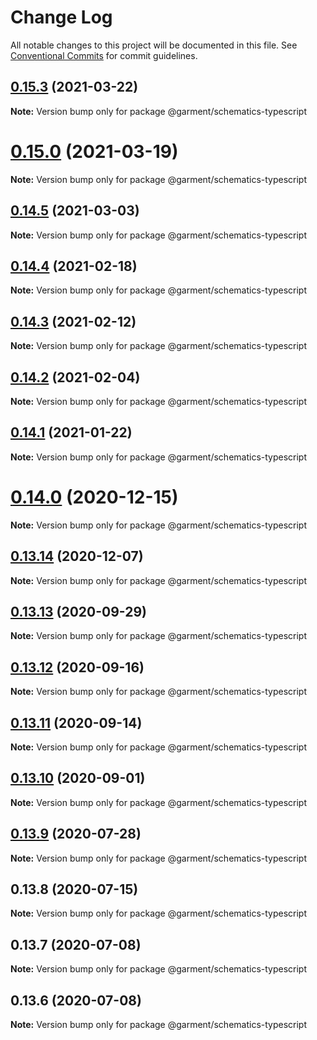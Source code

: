 # Change Log

All notable changes to this project will be documented in this file.
See [Conventional Commits](https://conventionalcommits.org) for commit guidelines.

## [0.15.3](https://github.com/Farfetch/garment/compare/v0.15.0...v0.15.3) (2021-03-22)

**Note:** Version bump only for package @garment/schematics-typescript





# [0.15.0](https://github.com/Farfetch/garment/compare/v0.14.6...v0.15.0) (2021-03-19)

**Note:** Version bump only for package @garment/schematics-typescript





## [0.14.5](https://github.com/Farfetch/garment/compare/v0.14.4...v0.14.5) (2021-03-03)

**Note:** Version bump only for package @garment/schematics-typescript





## [0.14.4](https://github.com/Farfetch/garment/compare/v0.14.3...v0.14.4) (2021-02-18)

**Note:** Version bump only for package @garment/schematics-typescript





## [0.14.3](https://github.com/Farfetch/garment/compare/v0.14.2...v0.14.3) (2021-02-12)

**Note:** Version bump only for package @garment/schematics-typescript





## [0.14.2](https://github.com/Farfetch/garment/compare/v0.14.1...v0.14.2) (2021-02-04)

**Note:** Version bump only for package @garment/schematics-typescript





## [0.14.1](https://github.com/Farfetch/garment/compare/v0.14.0...v0.14.1) (2021-01-22)

**Note:** Version bump only for package @garment/schematics-typescript





# [0.14.0](https://github.com/Farfetch/garment/compare/v0.13.14...v0.14.0) (2020-12-15)

**Note:** Version bump only for package @garment/schematics-typescript





## [0.13.14](https://github.com/Farfetch/garment/compare/v0.13.13...v0.13.14) (2020-12-07)

**Note:** Version bump only for package @garment/schematics-typescript





## [0.13.13](https://github.com/Farfetch/garment/compare/v0.13.12...v0.13.13) (2020-09-29)

**Note:** Version bump only for package @garment/schematics-typescript





## [0.13.12](https://github.com/Farfetch/garment/compare/v0.13.11...v0.13.12) (2020-09-16)

**Note:** Version bump only for package @garment/schematics-typescript





## [0.13.11](https://github.com/Farfetch/garment/compare/v0.13.10...v0.13.11) (2020-09-14)

**Note:** Version bump only for package @garment/schematics-typescript





## [0.13.10](https://github.com/Farfetch/garment/compare/v0.13.9...v0.13.10) (2020-09-01)

**Note:** Version bump only for package @garment/schematics-typescript





## [0.13.9](https://github.com/Farfetch/garment/compare/v0.13.8...v0.13.9) (2020-07-28)

**Note:** Version bump only for package @garment/schematics-typescript





## 0.13.8 (2020-07-15)

**Note:** Version bump only for package @garment/schematics-typescript





## 0.13.7 (2020-07-08)

**Note:** Version bump only for package @garment/schematics-typescript





## 0.13.6 (2020-07-08)

**Note:** Version bump only for package @garment/schematics-typescript
